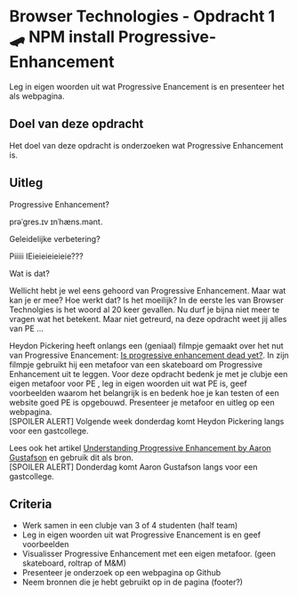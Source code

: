 # Browser Technologies - Opdracht 1 🛹 NPM install Progressive-Enhancement

Leg in eigen woorden uit wat Progressive Enancement is en presenteer het als webpagina.

## Doel van deze opdracht

Het doel van deze opdracht is onderzoeken wat Progressive Enhancement is.

## Uitleg

Progressive Enhancement? 

prəˈɡres.ɪv ɪnˈhæns.mənt. 

Geleidelijke verbetering? 

Piiiii IEieieieieieie??? 

Wat is dat? 

Wellicht hebt je wel eens gehoord van Progressive Enhancement. Maar wat kan je er mee? Hoe werkt dat? Is het moeilijk? In de eerste les van Browser Technolgies is het woord al 20 keer gevallen. Nu durf je bijna niet meer te vragen wat het betekent. Maar niet getreurd, na deze opdracht weet jij alles van PE ...

Heydon Pickering heeft onlangs een (geniaal) filmpje gemaakt over het nut van Progressive Enancement: [Is progressive enhancement dead yet?](https://briefs.video/videos/is-progressive-enhancement-dead-yet/). In zijn filmpje gebruikt hij een metafoor van een skateboard om Progressive Enhancement uit te leggen. Voor deze opdracht bedenk je met je clubje een eigen metafoor voor PE , leg in eigen woorden uit wat PE is, geef voorbeelden waarom het belangrijk is en bedenk hoe je kan testen of een website goed PE is opgebouwd. Presenteer je metafoor en uitleg op een webpagina. 
<br> [SPOILER ALERT] Volgende week donderdag komt Heydon Pickering langs voor een gastcollege.


Lees ook het artikel [Understanding Progressive Enhancement by Aaron Gustafson](https://alistapart.com/article/understandingprogressiveenhancement) en gebruik dit als bron. 
<br> [SPOILER ALERT] Donderdag komt Aaron Gustafson langs voor een gastcollege. 


## Criteria

- Werk samen in een clubje van 3 of 4 studenten (half team)
- Leg in eigen woorden uit wat Progressive Enancement is en geef voorbeelden
- Visualisser Progressive Enhancement met een eigen metafoor. (geen skateboard, roltrap of M&M)
- Presenteer je onderzoek op een webpagina op Github
- Neem bronnen die je hebt gebruikt op in de pagina (footer?)
